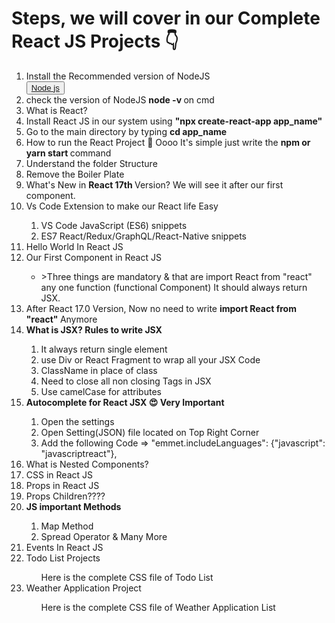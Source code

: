 <h1>Steps, we will cover in our Complete React JS Projects 👇</h1>
<ol>
  <li>Install the Recommended version of NodeJS</li>
  <button><a href="https://nodejs.org/en/">Node js</a></button>
  <li>check the version of NodeJS <strong> node -v </strong> on cmd</li>
  <li>What is React?</li>
  <li>
    Install React JS in our system using
    <strong>"npx create-react-app app_name"</strong>
  </li>
  <li>Go to the main directory by typing <strong>cd app_name</strong></li>
  <li>
    How to run the React Project 🤔 Oooo It's simple just write the
    <strong> npm or yarn start </strong> command
  </li>
  <li>Understand the folder Structure</li>
  <li>Remove the Boiler Plate</li>
  <li>
    What's New in <strong> React 17th </strong> Version? We will see it after
    our first component.
  </li>
  <li>Vs Code Extension to make our React life Easy</li>
  <ol>
    <li>VS Code JavaScript (ES6) snippets</li>
    <li>ES7 React/Redux/GraphQL/React-Native snippets</li>
  </ol>
  <li>Hello World In React JS</li>
  <li>Our First Component in React JS</li>
  <ul>
    <li>
      >Three things are mandatory & that are import React from "react" any one
      function (functional Component) It should always return JSX.
    </li>
  </ul>
  <li>
    After React 17.0 Version, Now no need to write
    <strong> import React from "react" </strong> Anymore
  </li>
  <li><strong>What is JSX? Rules to write JSX</strong></li>
  <ol>
    <li>It always return single element</li>
    <li>use Div or React Fragment to wrap all your JSX Code</li>
    <li>ClassName in place of class</li>
    <li>Need to close all non closing Tags in JSX</li>
    <li>Use camelCase for attributes</li>
  </ol>
  <li><strong>Autocomplete for React JSX 😍 Very Important</strong></li>
  <ol>
    <li>Open the settings</li>
    <li>Open Setting(JSON) file located on Top Right Corner</li>
    <li>
      Add the following Code => "emmet.includeLanguages": {"javascript":
      "javascriptreact"},
    </li>
  </ol>
  <li>What is Nested Components?</li>
  <li>CSS in React JS</li>
  <li>Props in React JS</li>
  <li>Props Children????</li>
  <li><strong>JS important Methods</strong></li>
  <ol>
    <li>Map Method</li>
    <li>Spread Operator & Many More</li>
  </ol>
  <li>Events In React JS</li>
  <li>Todo List Projects</li>
  <ol>
    Here is the complete CSS file of Todo List
  </ol>
  <li>Weather Application Project</li>
  <ol>Here is the complete CSS file of Weather Application List</ol>
</ol>
